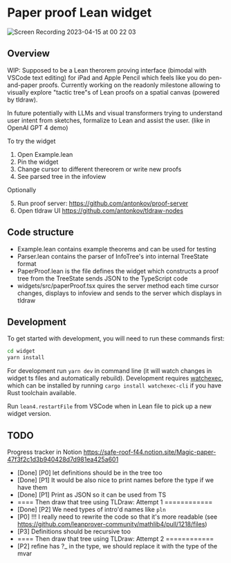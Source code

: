# Paper proof Lean widget

![Screen Recording 2023-04-15 at 00 22 03](https://user-images.githubusercontent.com/2538570/232170163-3ef1def1-932d-4f4e-ad0e-ffaaffead01a.gif)

## Overview

WIP: Supposed to be a Lean therorem proving interface (bimodal with VSCode text editing) for iPad and Apple Pencil which feels like you do pen-and-paper proofs.
Currently working on the readonly milestone allowing to visually explore "tactic tree"s of Lean proofs on a spatial canvas (powered by tldraw).

In future potentially with LLMs and visual transformers trying to understand user intent from sketches, formalize to Lean and assist the user. (like in OpenAI GPT 4 demo)

To try the widget

1. Open Example.lean
2. Pin the widget
3. Change cursor to different thereorem or write new proofs
4. See parsed tree in the infoview

Optionally

5. Run proof server: https://github.com/antonkov/proof-server
6. Open tldraw UI https://github.com/antonkov/tldraw-nodes

## Code structure

- Example.lean contains example theorems and can be used for testing
- Parser.lean contains the parser of InfoTree's into internal TreeState format
- PaperProof.lean is the file defines the widget which constructs a proof tree from the TreeState sends JSON to the TypeScript code
- widgets/src/paperProof.tsx quires the server method each time cursor changes, displays to infoview and sends to the server which displays in tldraw

## Development

To get started with development, you will need to run these commands first:

```bash
cd widget
yarn install
```

For development run `yarn dev` in command line (it will watch changes in widget ts files and automatically rebuild). Development requires [watchexec](https://watchexec.github.io/), which can be installed by running `cargo install watchexec-cli` if you have Rust toolchain available.

Run `lean4.restartFile` from VSCode when in Lean file to pick up a new widget version.

## TODO

Progress tracker in Notion https://safe-roof-f44.notion.site/Magic-paper-47f3f2c1d3b940428d7d981ea425a601

- [Done] [P0] let definitions should be in the tree too
- [Done] [P1] It would be also nice to print names before the type if we have them
- [Done] [P1] Print as JSON so it can be used from TS
- ==== Then draw that tree using TLDraw: Attempt 1 ============
- [Done] [P2] We need types of intro'd names like `pln`
- [P0] !!! I really need to rewrite the code so that it's more readable (see https://github.com/leanprover-community/mathlib4/pull/1218/files)
- [P3] Definitions should be recursive too
- ==== Then draw that tree using TLDraw: Attempt 2 ============
- [P2] refine has ?\_ in the type, we should replace it with the type of the mvar
